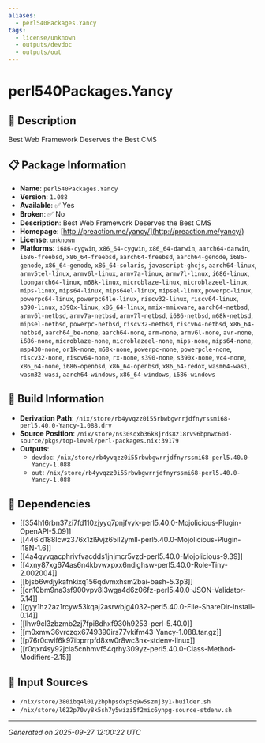 ```yaml
---
aliases:
  - perl540Packages.Yancy
tags:
  - license/unknown
  - outputs/devdoc
  - outputs/out
---
```


# perl540Packages.Yancy

## 📝 Description

Best Web Framework Deserves the Best CMS

## 📋 Package Information

- **Name**: `perl540Packages.Yancy`
- **Version**: `1.088`
- **Available**: ✅ Yes
- **Broken**: ✅ No
- **Description**: Best Web Framework Deserves the Best CMS
- **Homepage**: [http://preaction.me/yancy/](http://preaction.me/yancy/)
- **License**: `unknown`
- **Platforms**: `i686-cygwin`, `x86_64-cygwin`, `x86_64-darwin`, `aarch64-darwin`, `i686-freebsd`, `x86_64-freebsd`, `aarch64-freebsd`, `aarch64-genode`, `i686-genode`, `x86_64-genode`, `x86_64-solaris`, `javascript-ghcjs`, `aarch64-linux`, `armv5tel-linux`, `armv6l-linux`, `armv7a-linux`, `armv7l-linux`, `i686-linux`, `loongarch64-linux`, `m68k-linux`, `microblaze-linux`, `microblazeel-linux`, `mips-linux`, `mips64-linux`, `mips64el-linux`, `mipsel-linux`, `powerpc-linux`, `powerpc64-linux`, `powerpc64le-linux`, `riscv32-linux`, `riscv64-linux`, `s390-linux`, `s390x-linux`, `x86_64-linux`, `mmix-mmixware`, `aarch64-netbsd`, `armv6l-netbsd`, `armv7a-netbsd`, `armv7l-netbsd`, `i686-netbsd`, `m68k-netbsd`, `mipsel-netbsd`, `powerpc-netbsd`, `riscv32-netbsd`, `riscv64-netbsd`, `x86_64-netbsd`, `aarch64_be-none`, `aarch64-none`, `arm-none`, `armv6l-none`, `avr-none`, `i686-none`, `microblaze-none`, `microblazeel-none`, `mips-none`, `mips64-none`, `msp430-none`, `or1k-none`, `m68k-none`, `powerpc-none`, `powerpcle-none`, `riscv32-none`, `riscv64-none`, `rx-none`, `s390-none`, `s390x-none`, `vc4-none`, `x86_64-none`, `i686-openbsd`, `x86_64-openbsd`, `x86_64-redox`, `wasm64-wasi`, `wasm32-wasi`, `aarch64-windows`, `x86_64-windows`, `i686-windows`

## 🔧 Build Information

- **Derivation Path**: `/nix/store/rb4yvqzz0i55rbwbgwrrjdfnyrssmi68-perl5.40.0-Yancy-1.088.drv`
- **Source Position**: `/nix/store/ns30sqxb36k8jrds8z18rv96bpnwc60d-source/pkgs/top-level/perl-packages.nix:39179`
- **Outputs**:
  - `devdoc`:  `/nix/store/rb4yvqzz0i55rbwbgwrrjdfnyrssmi68-perl5.40.0-Yancy-1.088`
  - `out`:  `/nix/store/rb4yvqzz0i55rbwbgwrrjdfnyrssmi68-perl5.40.0-Yancy-1.088`

## 🔗 Dependencies

- [[354h16rbn37zi7fd110zjyyq7pnjfvyk-perl5.40.0-Mojolicious-Plugin-OpenAPI-5.09]]
- [[446ld188lcwz376x1zl9vjz65il2ymll-perl5.40.0-Mojolicious-Plugin-I18N-1.6]]
- [[4a4qyvqacphrivfvacdds1jnjmcr5vzd-perl5.40.0-Mojolicious-9.39]]
- [[4xny87xg674as6n4kbvwxpxx6ndlghsw-perl5.40.0-Role-Tiny-2.002004]]
- [[bjsb6wdjykafnkixq156qdvmxhsm2bai-bash-5.3p3]]
- [[cn10bm9na3sf900vpv8i3wga4d6z06fz-perl5.40.0-JSON-Validator-5.14]]
- [[gyy1hz2az1rcyw53kqaj2asrwbjg4032-perl5.40.0-File-ShareDir-Install-0.14]]
- [[lhw9cl3zbzmb2zj7fpi8dhxf930h9253-perl-5.40.0]]
- [[m0xmw36vrczqx6749390irs77vkifm43-Yancy-1.088.tar.gz]]
- [[p76r0cwlf6k97ibprrpfd8xw0r8wc3nx-stdenv-linux]]
- [[r0qxr4sy92jcla5cnhmvf54qrhy309yz-perl5.40.0-Class-Method-Modifiers-2.15]]

## 📁 Input Sources

- `/nix/store/380ibq4l01y2bphpsdxp5q9w5szmj3y1-builder.sh`
- `/nix/store/l622p70vy8k5sh7y5wizi5f2mic6ynpg-source-stdenv.sh`

---
*Generated on 2025-09-27 12:00:22 UTC*
